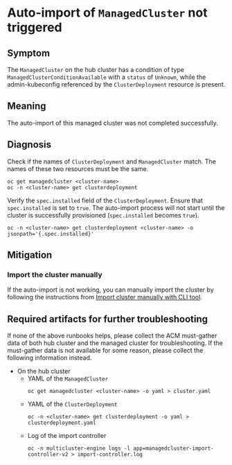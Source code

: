 # Auto-import of `ManagedCluster` not triggered

## Symptom
The `ManagedCluster` on the hub cluster has a condition of type `ManagedClusterConditionAvailable` with a `status` of `Unknown`, while the admin-kubeconfig referenced by the `ClusterDeployment` resource is present.

## Meaning
The auto-import of this managed cluster was not completed successfully.

## Diagnosis

Check if the names of `ClusterDeployment` and `ManagedCluster` match. The names of these two resources must be the same.
```
oc get managedcluster <cluster-name>
oc -n <cluster-name> get clusterdeployment
```
Verify the `spec.installed` field of the `ClusterDeployment`. Ensure that `spec.installed` is set to `true`. The auto-import process will not start until the cluster is successfully provisioned (`spec.installed` becomes `true`).
```
oc -n <cluster-name> get clusterdeployment <cluster-name> -o jsonpath='{.spec.installed}'
```
## Mitigation

### Import the cluster manually
If the auto-import is not working, you can manually import the cluster by following the instructions from [Import cluster manually with CLI tool](../../guide/ManagedCluster/ManagedClusterManualImport.md).

## Required artifacts for further troubleshooting
If none of the above runbooks helps, please collect the ACM must-gather data of both hub cluster and the managed cluster for troubleshooting. If the must-gather data is not available for some reason, please collect the following information instead.
- On the hub cluster
  - YAML of the `ManagedCluster`
    ```
    oc get managedcluster <cluster-name> -o yaml > cluster.yaml
    ```
  - YAML of the `ClusterDeployment`
    ```
    oc -n <cluster-name> get clusterdeployment -o yaml > clusterdeployment.yaml
    ```
  - Log of the import controller
    ```
    oc -n multicluster-engine logs -l app=managedcluster-import-controller-v2 > import-controller.log
    ```
